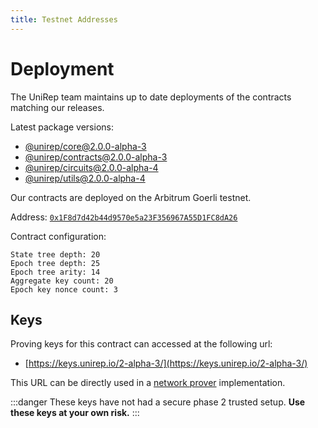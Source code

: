 ```yaml
---
title: Testnet Addresses
---
```


# Deployment

The UniRep team maintains up to date deployments of the contracts matching our releases.

Latest package versions:
- [@unirep/core@2.0.0-alpha-3](https://www.npmjs.com/package/@unirep/core/v/2.0.0-alpha-2)
- [@unirep/contracts@2.0.0-alpha-3](https://www.npmjs.com/package/@unirep/contracts/v/2.0.0-alpha-2)
- [@unirep/circuits@2.0.0-alpha-4](https://www.npmjs.com/package/@unirep/circuits/v/2.0.0-alpha-1)
- [@unirep/utils@2.0.0-alpha-4](https://www.npmjs.com/package/@unirep/utils/v/2.0.0-alpha-1)

Our contracts are deployed on the Arbitrum Goerli testnet.

Address: [`0x1F8d7d42b44d9570e5a23F356967A55D1FC8dA26`](https://goerli.arbiscan.io/address/0x1F8d7d42b44d9570e5a23F356967A55D1FC8dA26)

Contract configuration:

```
State tree depth: 20
Epoch tree depth: 25
Epoch tree arity: 14
Aggregate key count: 20
Epoch key nonce count: 3
```

## Keys

Proving keys for this contract can accessed at the following url:
- [https://keys.unirep.io/2-alpha-3/](https://keys.unirep.io/2-alpha-3/)

This URL can be directly used in a [network prover](circuits-api/network-prover) implementation.

:::danger
These keys have not had a secure phase 2 trusted setup. **Use these keys at your own risk.**
:::
